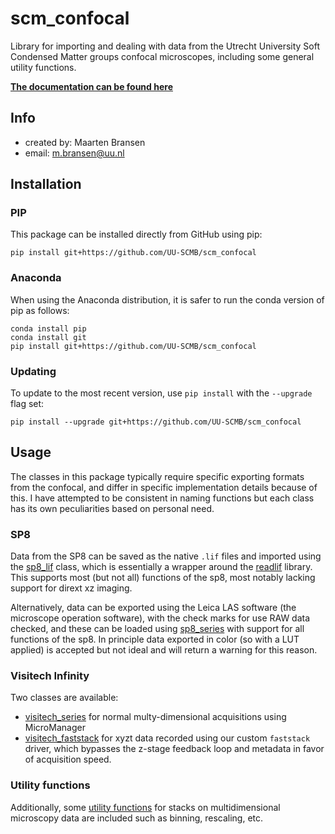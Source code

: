 # scm_confocal
Library for importing and dealing with data from the Utrecht University Soft Condensed Matter groups confocal microscopes, including some general utility functions.

**[The documentation can be found here](https://UU-SCMB.github.io/scm_confocal/)**

## Info
- created by:     Maarten Bransen
- email:          m.bransen@uu.nl

## Installation
### PIP
This package can be installed directly from GitHub using pip:
```
pip install git+https://github.com/UU-SCMB/scm_confocal
```
### Anaconda
When using the Anaconda distribution, it is safer to run the conda version of pip as follows:
```
conda install pip
conda install git
pip install git+https://github.com/UU-SCMB/scm_confocal
```
### Updating
To update to the most recent version, use `pip install` with the `--upgrade` flag set:
```
pip install --upgrade git+https://github.com/UU-SCMB/scm_confocal
```

## Usage
The classes in this package typically require specific exporting formats from the confocal, and differ in specific implementation details because of this. I have attempted to be consistent in naming functions but each class has its own peculiarities based on personal need.

### SP8
Data from the SP8 can be saved as the native `.lif` files and imported using the [sp8_lif](https://UU-SCMB.github.io/scm_confocal/#scm_confocal.sp8_lif) class, which is essentially a wrapper around the [readlif](https://github.com/nimne/readlif) library. This supports most (but not all) functions of the sp8, most notably lacking support for dirext xz imaging.

Alternatively, data can be exported using the Leica LAS software (the microscope operation software), with the check marks for use RAW data checked, and these can be loaded using [sp8_series](https://UU-SCMB.github.io/scm_confocal/#scm_confocal.sp8_series) with support for all functions of the sp8. In principle data exported in color (so with a LUT applied) is accepted but not ideal and will return a warning for this reason.

### Visitech Infinity
Two classes are available:

* [visitech_series](https://UU-SCMB.github.io/scm_confocal/#scm_confocal.visitech_series) for normal multy-dimensional acquisitions using MicroManager
* [visitech_faststack](https://UU-SCMB.github.io/scm_confocal/#scm_confocal.visitech_faststack) for xyzt data recorded using our custom `faststack` driver, which bypasses the z-stage feedback loop and metadata in favor of acquisition speed.

### Utility functions
Additionally, some [utility functions](https://UU-SCMB.github.io/scm_confocal/#scm_confocal.util) for stacks on multidimensional microscopy data are included such as binning, rescaling, etc.

